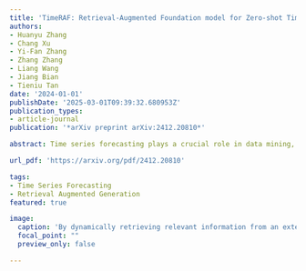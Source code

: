 ```yaml
---
title: 'TimeRAF: Retrieval-Augmented Foundation model for Zero-shot Time Series Forecasting'
authors:
- Huanyu Zhang
- Chang Xu
- Yi-Fan Zhang
- Zhang Zhang
- Liang Wang
- Jiang Bian
- Tieniu Tan
date: '2024-01-01'
publishDate: '2025-03-01T09:39:32.680953Z'
publication_types:
- article-journal
publication: '*arXiv preprint arXiv:2412.20810*'

abstract: Time series forecasting plays a crucial role in data mining, driving rapid advancements across numerous industries. With the emergence of large models, time series foundation models (TSFMs) have exhibited remarkable generalization capabilities, such as zero-shot learning, through large-scale pre-training. Meanwhile, Retrieval-Augmented Generation (RAG) methods have been widely employed to enhance the performance of foundation models on unseen data, allowing models to access to external knowledge. In this paper, we introduce TimeRAF, a Retrieval-Augmented Forecasting model that enhance zero-shot time series forecasting through retrieval-augmented techniques. We develop customized time series knowledge bases that are tailored to the specific forecasting tasks. TimeRAF employs an end-to-end learnable retriever to extract valuable information from the knowledge base. Additionally, we propose Channel Prompting for knowledge integration, which effectively extracts relevant information from the retrieved knowledge along the channel dimension. Extensive experiments demonstrate the effectiveness of our model, showing significant improvement across various domains and datasets.

url_pdf: 'https://arxiv.org/pdf/2412.20810'

tags:
- Time Series Forecasting
- Retrieval Augmented Generation
featured: true

image:
  caption: 'By dynamically retrieving relevant information from an external knowledge base, our TimeRAF enhances prediction accuracy, leading to more precise zero-shot forecasting performance.'
  focal_point: ""
  preview_only: false

---
```

